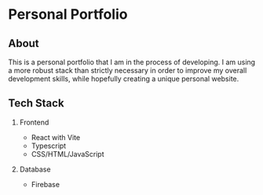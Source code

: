 # Personal Portfolio

## About

This is a personal portfolio that I am in the process of developing. I am using a more robust stack than strictly necessary in order to improve my overall development skills, while hopefully creating a unique personal website.

## Tech Stack

1. Frontend

    - React with Vite
    - Typescript
    - CSS/HTML/JavaScript

2. Database
    - Firebase
